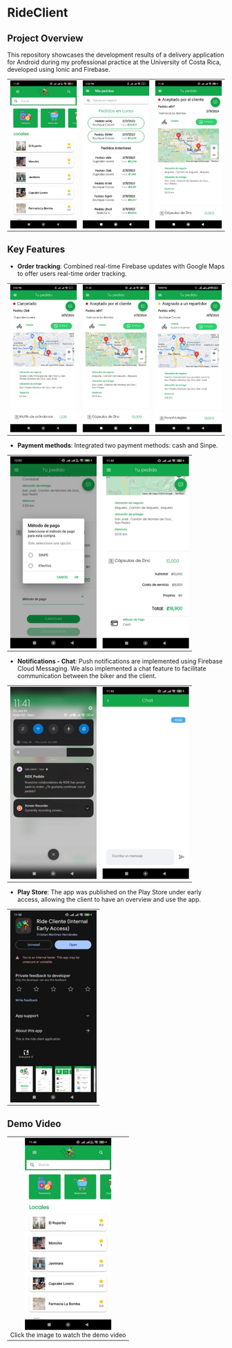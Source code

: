 # RideClient

## Project Overview
This repository showcases the development results of a delivery application for Android during my professional practice at the University of Costa Rica, developed using Ionic and Firebase.

<table>
  <tr>
    <td align="center">
      <img src="Media/stores.jpeg" alt="App on Different Stores" width="200"/>
    </td>
     <td align="center">
      <img src="Media/orderHistory.jpeg" alt="Order Tracking Screen" width="200"/>
    </td>
    <td align="center">
      <img src="Media/orderTracking.jpeg" alt="Order Tracking Screen" width="200"/>
    </td>
  </tr>
</table>

## Key Features
- **Order tracking**: Combined real-time Firebase updates with Google Maps to offer users real-time order tracking.
<table>
  <tr>
    <td align="center">
      <img src="Media/orderCanceled.jpeg" alt="Order Canceled Notification" width="200"/>
    </td>
    <td align="center">
      <img src="Media/orderTracking.jpeg" alt="Order Tracking Screen" width="200"/>
    </td>
    <td align="center">
      <img src="Media/orderAssignedToBiker.jpeg" alt="Order Assigned to Biker Notification" width="200"/>
    </td>
  </tr>
</table>

- **Payment methods**: Integrated two payment methods: cash and Sinpe.
<table>
  <tr>
    <td align="center">
      <img src="Media/paymentType.jpeg" alt="Payment Type Selection" width="200"/>
    </td>
    <td align="center">
      <img src="Media/payment.jpeg" alt="Payment Confirmation Screen" width="200"/>
    </td>
  </tr>
</table>

- **Notifications - Chat**: Push notifications are implemented using Firebase Cloud Messaging. We also implemented a chat feature to facilitate communication between the biker and the client.
<table>
  <tr>
    <td align="center">
      <img src="Media/notification.jpeg" alt="Notification Example" width="200"/>
    </td>
    <td align="center">
      <img src="Media/chat.jpeg" alt="Notification Example" width="200"/>
    </td>
  </tr>
</table>

- **Play Store**: The app was published on the Play Store under early access, allowing the client to have an overview and use the app.
<table>
  <tr>
    <td align="center">
      <img src="Media/playStore.jpeg" alt="App on Play Store" width="200"/>
    </td>
  </tr>
</table>

## Demo Video
<table>
  <tr>
    <td align="center">
      <a href="Media/demo.mp4">
        <img src="Media/stores.jpeg" alt="Demo Video" width="200"/>
      </a>
      <div align="center">Click the image to watch the demo video</div>
    </td>
  </tr>
</table>
